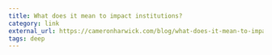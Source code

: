 ```yaml
---
title: What does it mean to impact institutions?
category: link
external_url: https://cameronharwick.com/blog/what-does-it-mean-to-impact-institutions/
tags: deep
---
```

